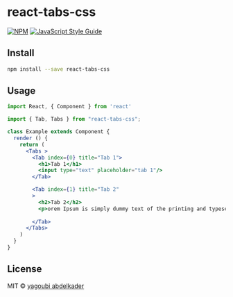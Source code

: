 # react-tabs-css

> 

[![NPM](https://img.shields.io/npm/v/react-tabs-css.svg)](https://www.npmjs.com/package/react-tabs-css) [![JavaScript Style Guide](https://img.shields.io/badge/code_style-standard-brightgreen.svg)](https://standardjs.com)

## Install

```bash
npm install --save react-tabs-css
```

## Usage

```jsx
import React, { Component } from 'react'

import { Tab, Tabs } from "react-tabs-css";

class Example extends Component {
  render () {
    return (
      <Tabs >
        <Tab index={0} title="Tab 1">
          <h1>Tab 1</h1>
          <input type="text" placeholder="tab 1"/>
        </Tab>

        <Tab index={1} title="Tab 2" 
        >
          <h2>Tab 2</h2>
          <p>orem Ipsum is simply dummy text of the printing and typesetting industry. Lorem Ipsum has been the industry's standard dummy text ever since the 1500s,</p>
         
        </Tab>
      </Tabs>
    )
  }
}
```

## License

MIT © [yagoubi abdelkader](https://github.com/yagoubigithub)
